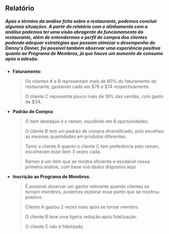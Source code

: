 
## Relatório

##### Após o término da análise feita sobre o restaurante, podemos concluir algumas situações. A partir do relatório com o alinhamento com a análise podemos ter uma visão abragente do funcionamento do restaurante, além de entendermos o perfil de compra dos clientes podendo adequar estratégias que possam otimizar o desempenho do Danny's Dinner, foi possível também observar uma experiência positiva quanto ao Programa de Membros, já que houve um aumento de consumo após a adesão.

* **Faturamento**:

    > Os clientes A e B representam mais de 80% do faturamento do restaurante, gastando cada um $76 e $74 respectivamente.
    > 
    > O cliente C representa pouco mais de 19% das vendas, com gasto de $34.

* **Padrão de Compra**:

    > O item destaque é o ramen, escolhido em 8 oportunidades.
    > 
    > O cliente B tem um padrão de compra diversificado, pois escolheu as mesmas quantidades em produtos diferentes.
    > 
    > Tanto o cliente A quanto o cliente C tem preferência pelo ramen, escolheram esse item 3 vezes cada.
    > 
    > Ramen é um item que se mostra eficiente e escalável nessa primeira análise, com base nos dados dispostos aqui.

* **Inscrição ao Programa de Membros**:
    
    > É possível observar um ganho relevante quando clientes se tornam membros, podemos explorar esse ponto que se mostrou positivo.
    > 
    > Cliente A gastou 2 vezes mais após se tornar membro.
    > 
    > O cliente B teve uma ligeira redução após fidelização.
    > 
    > O cliente C não é fidelizado.

